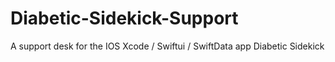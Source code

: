 # Diabetic-Sidekick-Support
A support desk for the IOS Xcode / Swiftui / SwiftData app Diabetic Sidekick
